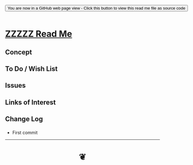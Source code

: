 
<span style=display:none; >[You are now in a GitHub source code view - click this link to view Read Me file as a web page]( https://pushme-pullyou.github.io/#xxxxxx/README.md "View file as a web page." ) </span>

<div><input type=button class = 'btn btn-secondary btn-sm' onclick="window.location.href='https://github.com/pushme-pullyou/pushme-pullyou.github.io/blob/master/xxxxxx/README.md'";
value='You are now in a GitHub web page view - Click this button to view this read me file as source code' ></div>

<br>

# [ZZZZZ Read Me]( #xxxxxx/README.md )

<!--
<iframe src=https://pushme-pullyou.github.io/xxxxxx/xxxxxx.html width=100% height=500px >Iframes are not viewable in GitHub source code views</iframe>

## Full Screen: [ZZZZ]( https://pushme-pullyou.github.io/xxxxxx/xxxxxx.html )
-->


## Concept


## To Do / Wish List


## Issues
## Links of Interest


## Change Log

###

* First commit


***

# <center title="hello!" ><a href=javascript:window.scrollTo(0,0); style=text-decoration:none; > ❦ </a></center>
